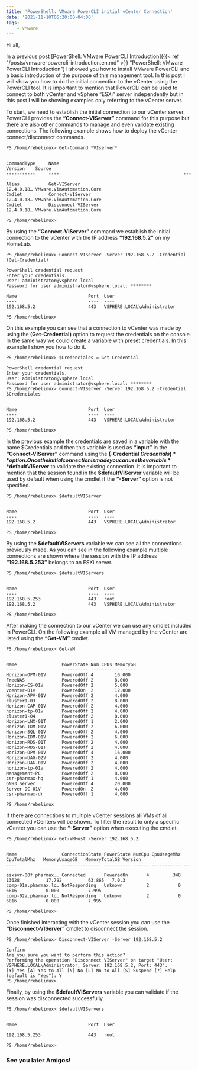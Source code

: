 ```yaml
---
title: 'PowerShell: VMware PowerCLI initial vCenter Connection'
date: '2021-11-10T06:20:00-04:00'
tags:
    - VMware
---
```


Hi all,

In a previous post [PowerShell: VMware PowerCLI Introduction]({{< ref "/posts/vmware-powercli-introduction.en.md" >}} "PowerShell: VMware PowerCLI Introduction") I showed you how to install VMware PowerCLI and a basic introduction of the purpose of this management tool. In this post I will show you how to do the initial connection to the vCenter using the PowerCLI tool. It is important to mention that PowerCLI can be used to connect to both vCenter and vSphere “ESXi” server independently but in this post I will be showing examples only referring to the vCenter server.

To start, we need to establish the initial connection to our vCenter server. PowerCLI provides the **“Connect-VIServer”** command for this purpose but there are also other commands to manage and even validate existing connections. The following example shows how to deploy the vCenter connect/disconnect commands.

```text
PS /home/rebelinux> Get-Command *VIserver*


CommandType     Name                                               Version    Source
-----------     ----                                               -------    ------
Alias           Get-VIServer                                       12.4.0.18… VMware.VimAutomation.Core
Cmdlet          Connect-VIServer                                   12.4.0.18… VMware.VimAutomation.Core
Cmdlet          Disconnect-VIServer                                12.4.0.18… VMware.VimAutomation.Core

PS /home/rebelinux>
```

By using the **“Connect-VIServer”** command we establish the initial connection to the vCenter with the IP address **“192.168.5.2”** on my HomeLab.

```text
PS /home/rebelinux> Connect-VIServer -Server 192.168.5.2 -Credential (Get-Credential)

PowerShell credential request
Enter your credentials.
User: administrator@vsphere.local
Password for user administrator@vsphere.local: ********

Name                           Port  User
----                           ----  ----
192.168.5.2                    443   VSPHERE.LOCAL\Administrator

PS /home/rebelinux> 
```

On this example you can see that a connection to vCenter was made by using the **(Get-Credential)** option to request the credentials on the console. In the same way we could create a variable with preset credentials. In this example I show you how to do it.

```text
PS /home/rebelinux> $Credenciales = Get-Credential

PowerShell credential request
Enter your credentials.
User: administrator@vsphere.local
Password for user administrator@vsphere.local: ********
PS /home/rebelinux> Connect-VIServer -Server 192.168.5.2 -Credential $Credenciales   


Name                           Port  User
----                           ----  ----
192.168.5.2                    443   VSPHERE.LOCAL\Administrator

PS /home/rebelinux> 
```

In the previous example the credentials are saved in a variable with the name $Credentials and then this variable is used as **“Input”** in the **“Connect-VIServer”** command using the **(-Credential $Credentials)** option. Once the initial connection is made you can use the variable **$defaultVIServer** to validate the existing connection. It is important to mention that the session found in the **$defaultVIServer** variable will be used by default when using the cmdlet if the **“-Server”** option is not specified.

```text
PS /home/rebelinux> $defaultVIServer


Name                           Port  User
----                           ----  ----
192.168.5.2                    443   VSPHERE.LOCAL\Administrator

PS /home/rebelinux> 
```

By using the **$defaultVIServers** variable we can see all the connections previously made. As you can see in the following example multiple connections are shown where the session with the IP address **“192.168.5.253”** belongs to an ESXi server.

```text
PS /home/rebelinux> $defaultVIServers                                                  


Name                           Port  User
----                           ----  ----
192.168.5.253                  443   root
192.168.5.2                    443   VSPHERE.LOCAL\Administrator

PS /home/rebelinux> 
```

After making the connection to our vCenter we can use any cmdlet included in PowerCLI. On the following example all VM managed by the vCenter are listed using the **“Get-VM”** cmdlet.

```text
PS /home/rebelinux> Get-VM 


Name                 PowerState Num CPUs MemoryGB
----                 ---------- -------- --------
Horizon-OPM-01V      PoweredOff 4        16.000
FreeNAS              PoweredOff 2        8.000
Horizon-CS-01V       PoweredOff 2        5.000
vcenter-01v          PoweredOn  2        12.000
Horizon-APV-01V      PoweredOff 2        4.000
cluster1-03          PoweredOff 2        8.000
Horizon-CAP-01V      PoweredOff 2        4.000
horizon-tp-01v       PoweredOff 2        4.000
cluster1-04          PoweredOff 2        8.000
Horizon-LNX-01T      PoweredOff 1        2.000
Horizon-IDM-01V      PoweredOff 2        6.000
Horizon-SQL-01V      PoweredOff 2        4.000
Horizon-IDM-01V      PoweredOff 2        6.000
Horizon-RDS-01T      PoweredOff 2        4.000
Horizon-RDS-01T      PoweredOff 2        4.000
Horizon-OPM-01V      PoweredOff 4        16.000
Horizon-UAG-02V      PoweredOff 2        4.000
Horizon-UAG-01V      PoweredOff 2        4.000
horizon-tp-01v       PoweredOff 2        4.000
Management-PC        PoweredOff 2        8.000
csr-pharmax-hq       PoweredOff 1        4.000
GNS3 Server          PoweredOff 4        20.000
Server-DC-01V        PoweredOn  2        4.000
csr-pharmax-dr       PoweredOff 1        4.000

PS /home/rebelinux
```

If there are connections to multiple vCenter sessions all VMs of all connected vCenters will be shown. To filter the result to only a specific vCenter you can use the **“-Server”** option when executing the cmdlet.

```text
PS /home/rebelinux> Get-VMHost -Server 192.168.5.2


Name                 ConnectionState PowerState NumCpu CpuUsageMhz CpuTotalMhz   MemoryUsageGB   MemoryTotalGB Version
----                 --------------- ---------- ------ ----------- -----------   -------------   ------------- -------
esxsvr-00f.pharmax.… Connected       PoweredOn       4         348       13628          17.792          63.865   7.0.3
comp-01a.pharmax.lo… NotResponding   Unknown         2           0        6816           0.000           7.995        
comp-02a.pharmax.lo… NotResponding   Unknown         2           0        6816           0.000           7.995        

PS /home/rebelinux> 
```

Once finished interacting with the vCenter session you can use the **“Disconnect-VIServer”** cmdlet to disconnect the session.

```text
PS /home/rebelinux> Disconnect-VIServer -Server 192.168.5.2

Confirm
Are you sure you want to perform this action?
Performing the operation "Disconnect VIServer" on target "User: VSPHERE.LOCAL\Administrator, Server: 192.168.5.2, Port: 443".
[Y] Yes [A] Yes to All [N] No [L] No to All [S] Suspend [?] Help (default is "Yes"): Y
PS /home/rebelinux> 
```

Finally, by using the **$defaultVIServers** variable you can validate if the session was disconnected successfully.

```text
PS /home/rebelinux> $defaultVIServers                      


Name                           Port  User
----                           ----  ----
192.168.5.253                  443   root

PS /home/rebelinux> 
```

### See you later Amigos!
